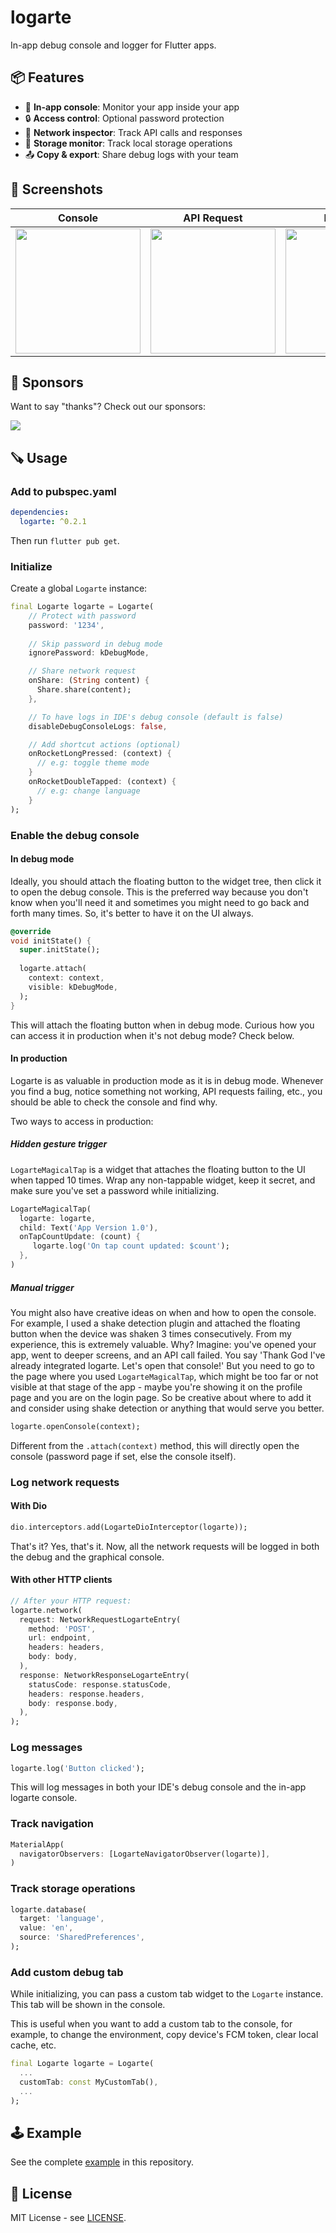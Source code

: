 # logarte

In-app debug console and logger for Flutter apps.

## 📦 Features
- 🚀 **In-app console**: Monitor your app inside your app
- 🔒 **Access control**: Optional password protection
- 📡 **Network inspector**: Track API calls and responses
- 📁 **Storage monitor**: Track local storage operations
- 📤 **Copy & export**: Share debug logs with your team

## 📱 Screenshots

|Console|API Request|Password|
|---|---|---|
|<img width="200" src="https://github.com/kamranbekirovyz/logarte/blob/main/res/s1.png?raw=true"/>|<img width="200" src="https://github.com/kamranbekirovyz/logarte/blob/main/res/s2.png?raw=true"/>|<img width="200" src="https://github.com/kamranbekirovyz/logarte/blob/main/res/s3.png?raw=true"/>

## 🩵 Sponsors

Want to say "thanks"? Check out our sponsors:

<a href="https://userorient.com" target="_blank">
	<img src="https://www.userorient.com/assets/extras/sponsor.png">
</a>

## 🪚 Usage

### Add to pubspec.yaml

```yaml
dependencies:
  logarte: ^0.2.1
```

Then run `flutter pub get`.

### Initialize

Create a global `Logarte` instance:

```dart
final Logarte logarte = Logarte(
    // Protect with password
    password: '1234',
    
    // Skip password in debug mode
    ignorePassword: kDebugMode,

    // Share network request
    onShare: (String content) {
      Share.share(content);
    },

    // To have logs in IDE's debug console (default is false)
    disableDebugConsoleLogs: false,

    // Add shortcut actions (optional)
    onRocketLongPressed: (context) {
      // e.g: toggle theme mode
    }
    onRocketDoubleTapped: (context) {
      // e.g: change language
    }
);
```

### Enable the debug console

#### In debug mode

Ideally, you should attach the floating button to the widget tree, then click it to open the debug console. This is the preferred way because you don't know when you'll need it and sometimes you might need to go back and forth many times. So, it's better to have it on the UI always.

```dart
@override
void initState() {
  super.initState();
  
  logarte.attach(
    context: context,
    visible: kDebugMode,
  );
}
```

This will attach the floating button when in debug mode. Curious how you can access it in production when it's not debug mode? Check below.

#### In production

Logarte is as valuable in production mode as it is in debug mode. Whenever you find a bug, notice something not working, API requests failing, etc., you should be able to check the console and find why.

Two ways to access in production:

##### Hidden gesture trigger

`LogarteMagicalTap` is a widget that attaches the floating button to the UI when tapped 10 times. Wrap any non-tappable widget, keep it secret, and make sure you've set a password while initializing.

```dart
LogarteMagicalTap(
  logarte: logarte,
  child: Text('App Version 1.0'),
  onTapCountUpdate: (count) {
     logarte.log('On tap count updated: $count');
  },
)
```

##### Manual trigger

You might also have creative ideas on when and how to open the console. For example, I used a shake detection plugin and attached the floating button when the device was shaken 3 times consecutively. From my experience, this is extremely valuable. Why? Imagine: you've opened your app, went to deeper screens, and an API call failed. You say 'Thank God I've already integrated logarte. Let's open that console!' But you need to go to the page where you used `LogarteMagicalTap`, which might be too far or not visible at that stage of the app - maybe you're showing it on the profile page and you are on the login page. So be creative about where to add it and consider using shake detection or anything that would serve you better.

```dart
logarte.openConsole(context);
```

Different from the `.attach(context)` method, this will directly open the console (password page if set, else the console itself).

### Log network requests

#### With Dio

```dart
dio.interceptors.add(LogarteDioInterceptor(logarte));
```

That's it? Yes, that's it. Now, all the network requests will be logged in both the debug and the graphical console.

#### With other HTTP clients


```dart
// After your HTTP request:
logarte.network(
  request: NetworkRequestLogarteEntry(
    method: 'POST',
    url: endpoint,
    headers: headers,
    body: body,
  ),
  response: NetworkResponseLogarteEntry(
    statusCode: response.statusCode,
    headers: response.headers,
    body: response.body,
  ),
);
```

### Log messages

```dart
logarte.log('Button clicked');
```

This will log messages in both your IDE's debug console and the in-app logarte console.

### Track navigation

```dart
MaterialApp(
  navigatorObservers: [LogarteNavigatorObserver(logarte)],
)
```

### Track storage operations

```dart
logarte.database(
  target: 'language',
  value: 'en',
  source: 'SharedPreferences',
);
```

### Add custom debug tab

While initializing, you can pass a custom tab widget to the `Logarte` instance. This tab will be shown in the console.

This is useful when you want to add a custom tab to the console, for example, to change the environment, copy device's FCM token, clear local cache, etc.

```dart
final Logarte logarte = Logarte(
  ...
  customTab: const MyCustomTab(),
  ...
);
```


## 🕹️ Example

See the complete [example](https://github.com/kamranbekirovyz/logarte/blob/main/example/lib/main.dart) in this repository.

## 📄 License
MIT License - see [LICENSE](https://github.com/kamranbekirovyz/logarte/blob/main/LICENSE).

